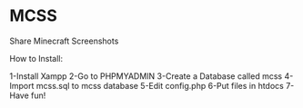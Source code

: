 MCSS
====

Share Minecraft Screenshots

How to Install:

1-Install Xampp
2-Go to PHPMYADMIN
3-Create a Database called mcss
4-Import mcss.sql to mcss database
5-Edit config.php
6-Put files in htdocs
7-Have fun!